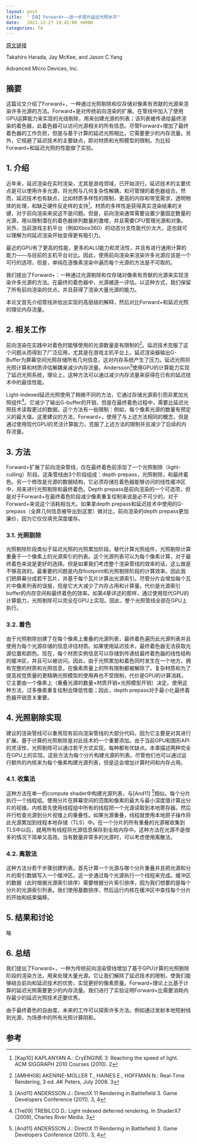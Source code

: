 ```yaml
---
layout: post
title:  "【译】Forward+——进一步提升延迟光照水平"
date:   2021-12-27 19:41:00 +0000
categories: TA
---
```


[原文链接](https://takahiroharada.files.wordpress.com/2015/04/forward_plus.pdf)

Takahiro Harada, Jay McKee, and Jason C.Yang

Advanced Micro Devices, Inc.

## 摘要
这篇论文介绍了Forward+，一种通过光照剔除和仅存储对像素有贡献的光源来渲染许多光源的方法。Forward+是对传统前向渲染的扩展。在管线中加入了使用GPU运算能力来实现的光线剔除，用来创建光源的列表；该列表被传递给最终渲染的着色器，此着色器可以访问光源相关的所有信息。尽管Forward+增加了最终着色器的工作负担，但是与基于计算的延迟光照相比，它需要更少的内存流量。另外，它规避了延迟技术的主要缺点，即对材质和光照模型的限制。为比较Forward+和延迟光照的性能做了实验。

## 1. 介绍

近年来，延迟渲染在实时渲染，尤其是游戏领域，已开始流行。延迟技术的主要优点是可以使用许多光源，将光照与几何复杂性解耦，和可管理的着色器组合。然而，延迟技术也有缺点，比如材质多样性的限制，更高的内存和带宽需求，透明物体的处理，和缺乏硬件反走样的支持[^Kap10]。材质的多样性是获得真实渲染结果的关键，对于前向渲染来说这不是问题。但是，前向渲染通常需要设置少量固定数量的光源，用以限制潜在的着色器排列数量的激增，并且需要CPU管理光源和对象。另外，当前游戏主机平台（例如Xbox360）的动态分支性能代价太大，这也就可以理解为何延迟渲染开始变得更有吸引力。

最近的GPU有了更高的性能，更多的ALU能力和灵活性，并且有进行通用计算的能力——与目前的主机平台对比。因此，使用前向渲染来渲染许多光源应该是一个可行的选项，但是，单纯在逐像素渲染中遍历每个光源的方法是不可取的。

我们提出了Forward+：一种通过光源剔除和仅存储对像素有贡献的光源来实现渲染许多光源的方法。在最终的着色器中，光源被逐一评估。以这种方式，我们保留了所有前向渲染的优点，并且获得了渲染大量光源的能力。

本论文首先介绍管线并给出实现的高层级的解释，然后对比Forward+和延迟光照的理论内存流量。

## 2. 相关工作

前向渲染在实践中对着色时能够使用的光源数量是有限制的[^AMHH08]。延迟技术克服了这个问题从而得到了广泛应用，尤其是在游戏主机平台上。延迟渲染器输出G-Buffer为屏幕空间光照存储所有几何信息，这对内存系统产生了压力。延迟光照将光照计算和材质评估解耦来减少内存流量。Andersson[^And11]使用GPU的计算能力实现了延迟光照系统，理论上，这种方法可以通过减少内存流量来获得在已有的延迟技术中的最佳性能。

Light-indexed延迟光照使用了稍微不同的方法，它通过存储光源索引而非累加光照组件[^Tre09]。它减少了输出G-buffer的开销，但是在最终着色过程中，需要比延迟光照技术读取更过的数据。这个方法有一些限制：例如，每个像素光源的数量有预定义的最大值。这里建议的方法，Forward+，使用了与上述方法相同的概念，但是通过使用现代GPU的灵活计算能力，克服了上述方法的限制并且减少了后续的内存流量。

## 3. 方法

Forward+扩展了前向渲染管线，仅在最终着色前添加了一个光照剔除（light-culling）阶段。这条管线由3个阶段组成：depth prepass，光照剔除，和最终着色。另一个修改是光源的数据结构，它必须存储在着色器能够访问的线性缓冲区中，用来进行光照剔除和最终着色。Depth prepass是前向渲染的一个可选项，但是对于Forward+在最终着色阶段减少像素重复绘制来说是必不可少的，对于Forward+来说这个消耗相当大。如果拿depth prepass和延迟技术中使用的G-prepass（全屏几何信息被导出到这里）做对比，前向渲染的depth prepass更加廉价，因为它仅仅填充深度缓存。

### 3.1. 光照剔除

光照剔除阶段类似于延迟光照的光照累加阶段。替代计算光照组件，光照剔除计算重叠于一个像素上的光源索引的列表。这个光源列表可以为每个像素计算，对于最终着色来说是更好的选择。但是如果我们考虑整个渲染管线的效率的话，这么做是不够高效的。最重要的问题是内存footprint和光照剔除阶段的计算效率。因此我们把屏幕分成若干瓦片，并基于每个瓦片计算出光源索引。尽管分片会增加每个瓦片中像素列表的误报，但是它大大减少了内存占用和计算量。代价是光源索引buffer的内存空间和最终着色的效率。如第4章详述的那样，通过使用现代GPU的计算能力，光照剔除可以完全在GPU上实现。因此，整个光照管线全部在GPU上执行。

### 3.2. 着色

由于光照剔除创建了在每个像素上重叠的光源列表，最终着色遍历此光源列表并且使用为每个光源存储的信息评估材质。如果使用延迟技术，最终着色器无法获取光源位置和颜色。现在，每个材质实例信息可以存储到传递给最终着色器的线性结构的缓冲区，并且可以被访问。因此，由于光照累加和着色同时发生在一个地方，拥有完整的材质和光照信息，在像素质量上的所有限制都被解除了。复杂材质和为了提高视觉质量的更精确光照模型的使用再也不受限制，代价是GPU的计算消耗，它主要由一个像素上（重叠光源的数量×材质开销×光照模型开销）决定。使用这种方法，过多像素重复绘制会降低性能；因此，depth prepass对于最小化最终着色器开销至关重要。

## 4. 光照剔除实现

建议的渲染管线可以重用现有前向渲染管线的大部分代码，因为它主要是对其进行扩展。基于计算的光照剔除是对此技术的一个重要添加。由于当前GPU和图形API的灵活性，光照剔除可以通过若干方式实现，每种都有优缺点。本章描述两种完全在GPU上的实现。这些方法为每个分片构建光源的列表。尽管他们也可以通过运行额外的内核来为每个像素构建光源列表，但是这会增加计算时间和内存占用。

### 4.1. 收集法

这种方法在单一的compute shader中构建光源列表，与[And11] [^And11]相似。每个分片执行一个线程组。使用分片在屏幕空间的范围和像素的最大与最小深度值计算出分片的视锥。内核首先使用线程组中所有的线程把一个光源读取到本地寄存器。然后并行检查光源到分片视锥上的重叠性。如果光源重叠，线程就使用本地原子操作将此光源累加到线程本地存储（TLS）中。在一个分片的所有重叠的光源被收集到TLS中以后，就用所有线程将光源信息保存到全局内存中。这种方法在光源不是很多的情况下简单又高效。当有数量非常多的光源时，可以考虑使用离散法。

### 4.2. 离散法

这种方法分若干步骤创建列表。首先计算一个光源与哪个分片重叠并且把光源和分片的索引数据写入一个缓冲区。这一步通过每个光源执行一个线程来完成。缓冲区的数据（此时根据光源索引排序）需要根据分片索引排序，因为我们想要的是每个分片的光源索引列表。我们使用基数排序，然后运行内核在缓冲区中查找每个分片的开始和结束偏移。

## 5. 结果和讨论

略

## 6. 总结
我们提出了Forward+，一种为传统前向渲染管线增加了基于GPU计算的光照剔除阶段的渲染方法，用来处理大量光源。它让我们解除了延迟技术的限制，使我们能够结合前向和延迟技术的优势，实现更好的像素质量。Forward+理论上比基于计算的延迟光照需要更少的内存流量。我们进行了实验证明Forward+比需要消耗内存最少的延迟光照技术还要优秀。

由于最终着色的自由度，未来的工作可以探索许多方法。例如通过发射本地短射线到光源，为场景中的所有光照计算阴影。

## 参考


[^Kap10]: [Kap10] KAPLANYAN A.: CryENGINE 3: Reaching the speed of
light. ACM SIGGRAPH 2010 Courses (2010). 2

[^AMHH08]: [AMHH08] AKENINE-MOLLER T., HAINES E., HOFFMAN N.:
Real-Time Rendering, 3 ed. AK Peters, July 2008. 3

[^And11]: [And11] ANDERSSON J.: DirectX 11 Rendering in Battlefield 3.
Game Developers Conference (2011). 3, 4

[^Tre09]:  [Tre09] TREBILCO D.: Light indexed deferred rendering. In
ShaderX7 (2009), Charles River Media. 3



